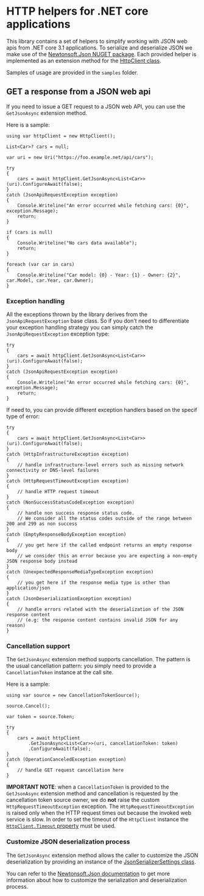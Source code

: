 # HTTP helpers for .NET core applications
This library contains a set of helpers to simplify working with JSON web apis from .NET core 3.1 applications. 
To serialize and deserialize JSON we make use of the [Newtonsoft.Json NUGET package](https://www.nuget.org/packages/Newtonsoft.Json/). 
Each provided helper is implemented as an extension method for the [HttpClient class](https://docs.microsoft.com/en-us/dotnet/api/system.net.http.httpclient?view=netcore-3.1).

Samples of usage are provided in the `samples` folder.

## GET a response from a JSON web api
If you need to issue a GET request to a JSON web API, you can use the `GetJsonAsync` extension method.

Here is a sample:

```
using var httpClient = new HttpClient();

List<Car>? cars = null;

var uri = new Uri("https://foo.example.net/api/cars");

try 
{
	cars = await httpClient.GetJsonAsync<List<Car>>(uri).ConfigureAwait(false);
}
catch (JsonApiRequestException exception) 
{
	Console.Writeline("An error occurred while fetching cars: {0}", exception.Message);
	return;
}

if (cars is null) 
{
	Console.Writeline("No cars data available");
	return;
}

foreach (var car in cars) 
{
	Console.Writeline("Car model: {0} - Year: {1} - Owner: {2}", car.Model, car.Year, car.Owner);
}
```

### Exception handling
All the exceptions thrown by the library derives from the `JsonApiRequestException` base class. So if you don't need to differentiate 
your exception handling strategy you can simply catch the `JsonApiRequestException` exception type: 

```
try 
{
	cars = await httpClient.GetJsonAsync<List<Car>>(uri).ConfigureAwait(false);
}
catch (JsonApiRequestException exception) 
{
	Console.Writeline("An error occurred while fetching cars: {0}", exception.Message);
	return;
}
```

If need to, you can provide different exception handlers based on the specif type of error:

```
try 
{
	cars = await httpClient.GetJsonAsync<List<Car>>(uri).ConfigureAwait(false);
}
catch (HttpInfrastructureException exception) 
{
	// handle infrastructure-level errors such as missing network connectivity or DNS-level failures
}
catch (HttpRequestTimeoutException exception) 
{
	// handle HTTP request timeout
}
catch (NonSuccessStatusCodeException exception) 
{
	// handle non success response status code.
	// We consider all the status codes outside of the range between 200 and 299 as non success
}
catch (EmptyResponseBodyException exception) 
{
	// you get here if the called endpoint returns an empty response body
	// we consider this an error because you are expecting a non-empty JSON response body instead
}
catch (UnexpectedResponseMediaTypeException exception) 
{
	// you get here if the response media type is other than application/json
}
catch (JsonDeserializationException exception)
{
	// handle errors related with the deserialization of the JSON response content
	// (e.g: the response content contains invalid JSON for any reason)
}
```

### Cancellation support
The `GetJsonAsync` extension method supports cancellation. 
The pattern is the usual cancellation pattern: you simply need to provide a `CancellationToken` instance at the call site.

Here is a sample:

```
using var source = new CancellationTokenSource();

source.Cancel();

var token = source.Token;

try 
{
	cars = await httpClient
		.GetJsonAsync<List<Car>>(uri, cancellationToken: token)
		.ConfigureAwait(false);
}
catch (OperationCanceledException exception) 
{
	// handle GET request cancellation here
}
```

**IMPORTANT NOTE**: when a `CancellationToken` is provided to the `GetJsonAsync` extension method and cancellation is requested
by the cancellation token source owner, we do **not** raise the custom `HttpRequestTimeoutException` exception.
The `HttpRequestTimeoutException` is raised only when the HTTP request times out because the invoked web service is slow. 
In order to set the timeout of the `HttpClient` instance the [`HttpClient.Timeout` property](https://docs.microsoft.com/en-us/dotnet/api/system.net.http.httpclient.timeout?view=netcore-3.1) must be used.

### Customize JSON deserialization process
The `GetJsonAsync` extension method allows the caller to customize the JSON deserialization by providing an instance
of the [JsonSerializerSettings class](https://www.newtonsoft.com/json/help/html/T_Newtonsoft_Json_JsonSerializerSettings.htm).

You can refer to the [Newtonsoft.Json documentation](https://www.newtonsoft.com/json/help/html/Introduction.htm) to get more information about how to customize
the serialization and deserialization process.